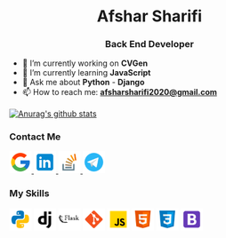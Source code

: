 <h1 align="center">Afshar Sharifi</h1>
<h3 align="center">Back End Developer</h3>

<ul>
    <li>🔭 I’m currently working on <b>CVGen</b></li>
    <li>🌱 I’m currently learning <b>JavaScript</b></li>
    <li>💬 Ask me about <b>Python</b> - <b>Django</b></li>
    <li>📫 How to reach me: <b><a href="afsharsharifi2020@gmail.com">afsharsharifi2020@gmail.com</a></b></li>
</ul>

<a href="https://github.com/anuraghazra/github-readme-stats"><img align="center" src="https://github-readme-stats.vercel.app/api?username=afsharsharifi&show_icons=true&include_all_commits=true&theme=dark&hide_border=true" alt="Anurag's github stats" /></a>

<h3>Contact Me</h3>
<p>
    <a href="mailto:afsharsharifi2020@gmail.com" target="blank">
        <img src="./icons/gmail.svg" alt="Afshar Sharifi" height="40" width="40"/>
    </a>
    <a href="https://linkedin.com/in/afsharsharifi" target="blank">
        <img src="./icons/linkedin.svg" alt="Afshar Sharifi" height="40" width="40" />
    </a>
    <a href="https://stackoverflow.com/users/13569971/afshar-sharifi" target="blank">
        <img src="./icons/stack-overflow.svg" alt="Afshar Sharifi" height="40" width="40" />
    </a>
    <a href="https://t.me/afshar_sharifi" target="blank">
        <img src="./icons/telegram.svg" alt="Afshar Sharifi" height="40" width="40" />
    </a>
</p>

<h3>My Skills</h3>
<p>
        <img src="./icons/python.svg" alt="python" width="40" height="40" />
        <img src="./icons/django.svg" alt="python" width="40" height="40" />
        <img src="./icons/flask.svg" alt="python" width="40" height="40" />
        <img src="./icons/git.svg" alt="python" width="40" height="40" />
        <img src="./icons/javascript.svg" alt="python" width="40" height="40" />
        <img src="./icons/html-5.svg" alt="python" width="40" height="40" />
        <img src="./icons/css3.svg" alt="python" width="40" height="40" />
        <img src="./icons/bootstrap.svg" alt="python" width="40" height="40" />
</p>
